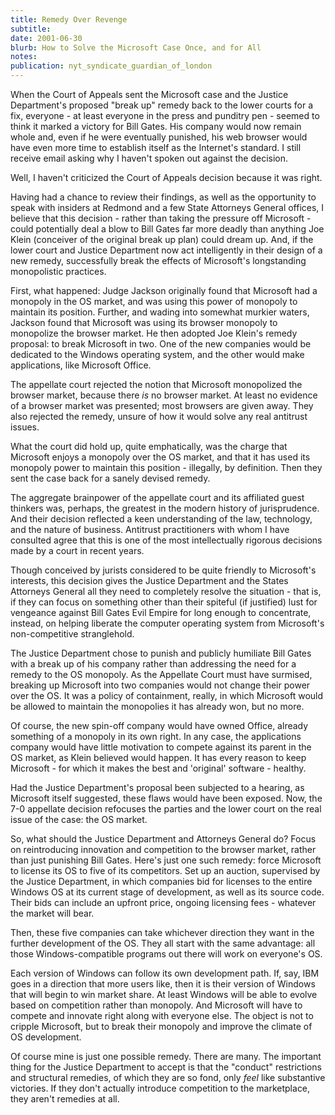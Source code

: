 ```yaml
---
title: Remedy Over Revenge
subtitle: 
date: 2001-06-30
blurb: How to Solve the Microsoft Case Once, and for All
notes: 
publication: nyt_syndicate_guardian_of_london
---
```



When the Court of Appeals sent the Microsoft case and the Justice Department's proposed "break up" remedy back to the lower courts for a fix, everyone - at least everyone in the press and punditry pen - seemed to think it marked a victory for Bill Gates. His company would now remain whole and, even if he were eventually punished, his web browser would have even more time to establish itself as the Internet's standard. I still receive email asking why I haven't spoken out against the decision.

Well, I haven't criticized the Court of Appeals decision because it was right.

Having had a chance to review their findings, as well as the opportunity to speak with insiders at Redmond and a few State Attorneys General offices, I believe that this decision - rather than taking the pressure off Microsoft - could potentially deal a blow to Bill Gates far more deadly than anything Joe Klein (conceiver of the original break up plan) could dream up. And, if the lower court and Justice Department now act intelligently in their design of a new remedy, successfully break the effects of Microsoft's longstanding monopolistic practices.

First, what happened: Judge Jackson originally found that Microsoft had a monopoly in the OS market, and was using this power of monopoly to maintain its position. Further, and wading into somewhat murkier waters, Jackson found that Microsoft was using its browser monopoly to monopolize the browser market. He then adopted Joe Klein's remedy proposal: to break Microsoft in two. One of the new companies would be dedicated to the Windows operating system, and the other would make applications, like Microsoft Office.

The appellate court rejected the notion that Microsoft monopolized the browser market, because there *is* no browser market. At least no evidence of a browser market was presented; most browsers are given away. They also rejected the remedy, unsure of how it would solve any real antitrust issues.

What the court did hold up, quite emphatically, was the charge that Microsoft enjoys a monopoly over the OS market, and that it has used its monopoly power to maintain this position - illegally, by definition. Then they sent the case back for a sanely devised remedy.

The aggregate brainpower of the appellate court and its affiliated guest thinkers was, perhaps, the greatest in the modern history of jurisprudence. And their decision reflected a keen understanding of the law, technology, and the nature of business. Antitrust practitioners with whom I have consulted agree that this is one of the most intellectually rigorous decisions made by a court in recent years.

Though conceived by jurists considered to be quite friendly to Microsoft's interests, this decision gives the Justice Department and the States Attorneys General all they need to completely resolve the situation - that is, if they can focus on something other than their spiteful (if justified) lust for vengeance against Bill Gates Evil Empire for long enough to concentrate, instead, on helping liberate the computer operating system from Microsoft's non-competitive stranglehold.

The Justice Department chose to punish and publicly humiliate Bill Gates with a break up of his company rather than addressing the need for a remedy to the OS monopoly. As the Appellate Court must have surmised, breaking up Microsoft into two companies would not change their power over the OS. It was a policy of containment, really, in which Microsoft would be allowed to maintain the monopolies it has already won, but no more.

Of course, the new spin-off company would have owned Office, already something of a monopoly in its own right. In any case, the applications company would have little motivation to compete against its parent in the OS market, as Klein believed would happen. It has every reason to keep Microsoft - for which it makes the best and 'original' software - healthy.

Had the Justice Department's proposal been subjected to a hearing, as Microsoft itself suggested, these flaws would have been exposed. Now, the 7-0 appellate decision refocuses the parties and the lower court on the real issue of the case: the OS market.

So, what should the Justice Department and Attorneys General do? Focus on reintroducing innovation and competition to the browser market, rather than just punishing Bill Gates. Here's just one such remedy: force Microsoft to license its OS to five of its competitors. Set up an auction, supervised by the Justice Department, in which companies bid for licenses to the entire Windows OS at its current stage of development, as well as its source code. Their bids can include an upfront price, ongoing licensing fees - whatever the market will bear.

Then, these five companies can take whichever direction they want in the further development of the OS. They all start with the same advantage: all those Windows-compatible programs out there will work on everyone's OS.

Each version of Windows can follow its own development path. If, say, IBM goes in a direction that more users like, then it is their version of Windows that will begin to win market share. At least Windows will be able to evolve based on competition rather than monopoly. And Microsoft will have to compete and innovate right along with everyone else. The object is not to cripple Microsoft, but to break their monopoly and improve the climate of OS development.

Of course mine is just one possible remedy. There are many. The important thing for the Justice Department to accept is that the "conduct" restrictions and structural remedies, of which they are so fond, only *feel* like substantive victories. If they don't actually introduce competition to the marketplace, they aren't remedies at all.

